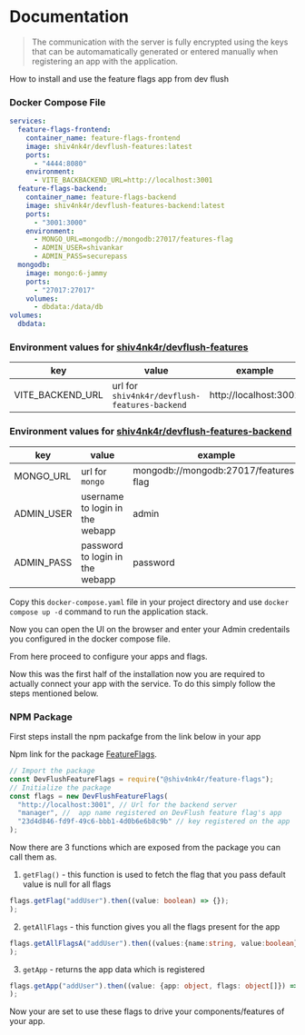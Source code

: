 # Documentation

> The communication with the server is fully encrypted using the keys that can be automamatically generated or entered manually when registering an app with the application.

How to install and use the feature flags app from dev flush

### Docker Compose File

```yaml
services:
  feature-flags-frontend:
    container_name: feature-flags-frontend
    image: shiv4nk4r/devflush-features:latest
    ports:
      - "4444:8080"
    environment:
      - VITE_BACKBACKEND_URL=http://localhost:3001
  feature-flags-backend:
    container_name: feature-flags-backend
    image: shiv4nk4r/devflush-features-backend:latest
    ports:
      - "3001:3000"
    environment:
      - MONGO_URL=mongodb://mongodb:27017/features-flag
      - ADMIN_USER=shivankar
      - ADMIN_PASS=securepass
  mongodb:
    image: mongo:6-jammy
    ports:
      - "27017:27017"
    volumes:
      - dbdata:/data/db
volumes:
  dbdata:
```

### Environment values for [shiv4nk4r/devflush-features](https://hub.docker.com/repository/docker/shiv4nk4r/devflush-features)

| key              | value                                         | example               |
| ---------------- | --------------------------------------------- | --------------------- |
| VITE_BACKEND_URL | url for `shiv4nk4r/devflush-features-backend` | http://localhost:3001 |

### Environment values for [shiv4nk4r/devflush-features-backend](https://hub.docker.com/repository/docker/shiv4nk4r/devflush-features-backend)

| key        | value                           | example                               |
| ---------- | ------------------------------- | ------------------------------------- |
| MONGO_URL  | url for `mongo`                 | mongodb://mongodb:27017/features-flag |
| ADMIN_USER | username to login in the webapp | admin                                 |
| ADMIN_PASS | password to login in the webapp | password                              |

Copy this `docker-compose.yaml` file in your project directory and use `docker compose up -d` command to run the application stack.

Now you can open the UI on the browser and enter your Admin credentails you configured in the docker compose file.

From here proceed to configure your apps and flags.

Now this was the first half of the installation now you are required to actually connect your app with the service. To do this simply follow the steps mentioned below.

### NPM Package

First steps install the npm packafge from the link below in your app

Npm link for the package [FeatureFlags](https://www.npmjs.com/package/@shiv4nk4r/feature-flags).

```js
// Import the package
const DevFlushFeatureFlags = require("@shiv4nk4r/feature-flags");
// Initialize the package
const flags = new DevFlushFeatureFlags(
  "http://localhost:3001", // Url for the backend server
  "manager", //  app name registered on DevFlush feature flag's app
  "23d4d846-fd9f-49c6-bbb1-4d0b6e6b8c9b" // key registered on the app
);
```

Now there are 3 functions which are exposed from the package you can call them as.

1. `getFlag()` - this function is used to fetch the flag that you pass default value is null for all flags

```ts
flags.getFlag("addUser").then((value: boolean) => {});
);
```

2. `getAllFlags` - this function gives you all the flags present for the app

```ts
flags.getAllFlagsA("addUser").then((values:{name:string, value:boolean}[]) => {});
);
```

3. `getApp` - returns the app data which is registered

```ts
flags.getApp("addUser").then((value: {app: object, flags: object[]}) => {});
);
```

Now your are set to use these flags to drive your components/features of your app.
